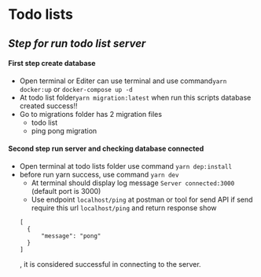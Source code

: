 # Todo lists

## _Step for run todo list server_

#### First step create database

- Open terminal or Editer can use terminal and use command`yarn docker:up` or `docker-compose up -d`
- At todo list folder`yarn migration:latest` when run this scripts database created success!!
- Go to migrations folder has 2 migration files
  - todo list
  - ping pong migration

#### Second step run server and checking database connected

- Open terminal at todo lists folder use command `yarn dep:install`
- before run yarn success, use command `yarn dev`
  - At terminal should display log message `Server connected:3000` (default port is 3000)
  - Use endpoint `localhost/ping` at postman or tool for send API if send require this url `localhost/ping` and return response show
  ```
  [
    {
        "message": "pong"
    }
  ]
  ```
  , it is considered successful in connecting to the server.
